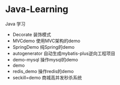 # Java-Learning
Java 学习
- Decorate 装饰模式
- MVCdemo 使用MVC架构的demo
- SpringDemo 纯Spring的demo
- autogenerator 自动生成mybatis-plus逆向工程项目
- demo-mysql  操作mysql的demo
- demo
- redis_demo  操作redis的demo
- seckill=demo  商城高并发秒杀系统
 
